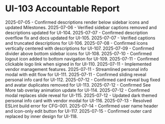 # UI-103 Accountable Report

2025-07-05 - Confirmed descriptions render below sidebar icons and updated Milestones.
2025-07-06 - Verified sidebar captions removed and descriptions updated for UI-104.
2025-07-07 - Confirmed description overflow fix and docs updated for UI-105.
2025-07-07 - Verified captions and truncated descriptions for UI-106.
2025-07-08 - Confirmed icons vertically centered with descriptions for UI-107.
2025-07-09 - Confirmed divider above bottom sidebar icons for UI-108.
2025-07-10 - Confirmed logout icon added to bottom navigation for UI-109.
2025-07-11 - Confirmed clickable logo link when signed in for UI-110.
2025-07-11 - Implemented vendor management features.
2025-07-11 - Streamlined personal info modal with edit flow for UI-111.
2025-07-11 - Confirmed sliding reveal personal info card for UI-112.
2025-07-12 - Confirmed card reveal bug fixed and avatar duplicates removed for UI-113.
2025-07-12 - Confirmed See More tab overlay animation update for UI-114.
2025-07-12 - Confirmed modal replaces slide reveal for UI-115.
2025-07-12 - Updated dark themed personal info card with vendor modal for UI-116.
2025-07-13 - Resolved ESLint build error for CFG-001.
2025-07-14 - Confirmed user name header and icon-only edit button for UI-117.
2025-07-15 - Confirmed outer card replaced by inner design for UI-118.
